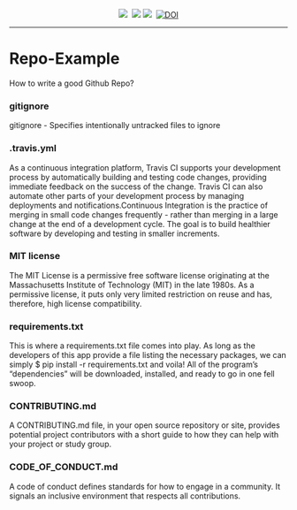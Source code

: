
<p align="center">
<img src="https://img.shields.io/badge/language-python-orange.svg">&nbsp;
<a href="https://travis-ci.org/NCSU-S/Repo-Example"><img src="https://travis-ci.org/NCSU-S/Repo-Example.svg?branch=master" /></a>
<img src="https://img.shields.io/badge/license-MIT-green.svg">&nbsp;
<a href="https://doi.org/10.5281/zenodo.3986812"><img src="https://zenodo.org/badge/DOI/10.5281/zenodo.3986812.svg" alt="DOI"></a>
</p> 

<hr />

# Repo-Example

How to write a good Github Repo? 

### gitignore

gitignore - Specifies intentionally untracked files to ignore

### .travis.yml

As a continuous integration platform, Travis CI supports your development process by automatically building and testing code changes, providing immediate feedback on the success of the change. Travis CI can also automate other parts of your development process by managing deployments and notifications.Continuous Integration is the practice of merging in small code changes frequently - rather than merging in a large change at the end of a development cycle. The goal is to build healthier software by developing and testing in smaller increments.

### MIT license

The MIT License is a permissive free software license originating at the Massachusetts Institute of Technology (MIT) in the late 1980s. As a permissive license, it puts only very limited restriction on reuse and has, therefore, high license compatibility.

### requirements.txt

This is where a requirements.txt file comes into play. As long as the developers of this app provide a file listing the necessary packages, we can simply $ pip install -r requirements.txt and voila! All of the program’s “dependencies” will be downloaded, installed, and ready to go in one fell swoop.

### CONTRIBUTING.md

A CONTRIBUTING.md file, in your open source repository or site, provides potential project contributors with a short guide to how they can help with your project or study group.

### CODE_OF_CONDUCT.md

A code of conduct defines standards for how to engage in a community. It signals an inclusive environment that respects all contributions.

